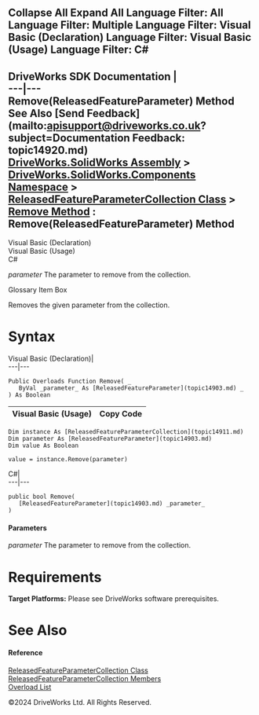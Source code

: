        

 Collapse All Expand All  Language Filter: All  Language Filter: Multiple  Language Filter: Visual Basic (Declaration) Language Filter: Visual Basic (Usage) Language Filter: C#  
---  
DriveWorks SDK Documentation  |   
---|---  
Remove(ReleasedFeatureParameter) Method   
See Also [Send Feedback](mailto:apisupport@driveworks.co.uk?subject=Documentation Feedback: topic14920.md)  
[DriveWorks.SolidWorks Assembly](topic13342.md) > [DriveWorks.SolidWorks.Components Namespace](topic13925.md) > [ReleasedFeatureParameterCollection Class](topic14911.md) > [Remove Method](topic14919.md) : Remove(ReleasedFeatureParameter) Method  
---  
  
Visual Basic (Declaration)    
Visual Basic (Usage)    
C# 

_parameter_
    The parameter to remove from the collection.

Glossary Item Box

Removes the given parameter from the collection. 

# Syntax

Visual Basic (Declaration)|   
---|---  
      
    
    Public Overloads Function Remove( _
       ByVal _parameter_ As [ReleasedFeatureParameter](topic14903.md) _
    ) As Boolean  
  
Visual Basic (Usage)| Copy Code  
---|---  
      
    
    Dim instance As [ReleasedFeatureParameterCollection](topic14911.md)
    Dim parameter As [ReleasedFeatureParameter](topic14903.md)
    Dim value As Boolean
     
    value = instance.Remove(parameter)  
  
C#|   
---|---  
      
    
    public bool Remove( 
       [ReleasedFeatureParameter](topic14903.md) _parameter_
    )  
  
#### Parameters

 _parameter_
    The parameter to remove from the collection.

# Requirements

**Target Platforms:** Please see DriveWorks software prerequisites.

# See Also

#### Reference

[ReleasedFeatureParameterCollection Class](topic14911.md)   
[ReleasedFeatureParameterCollection Members](topic14912.md)   
[Overload List](topic14919.md)

©2024 DriveWorks Ltd. All Rights Reserved.
